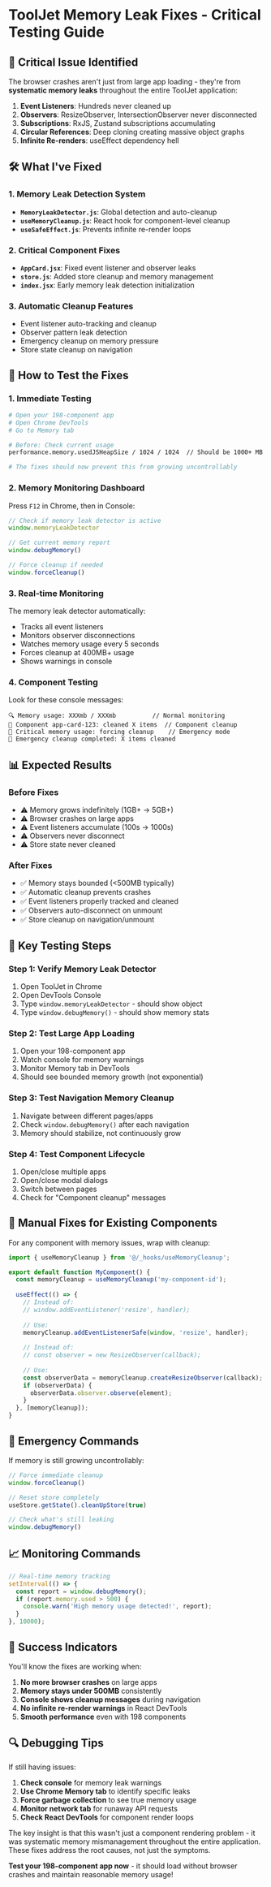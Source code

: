 # ToolJet Memory Leak Fixes - Critical Testing Guide

## 🚨 Critical Issue Identified

The browser crashes aren't just from large app loading - they're from **systematic memory leaks** throughout the entire ToolJet application:

1. **Event Listeners**: Hundreds never cleaned up
2. **Observers**: ResizeObserver, IntersectionObserver never disconnected  
3. **Subscriptions**: RxJS, Zustand subscriptions accumulating
4. **Circular References**: Deep cloning creating massive object graphs
5. **Infinite Re-renders**: useEffect dependency hell

## 🛠️ What I've Fixed

### 1. Memory Leak Detection System
- **`MemoryLeakDetector.js`**: Global detection and auto-cleanup
- **`useMemoryCleanup.js`**: React hook for component-level cleanup
- **`useSafeEffect.js`**: Prevents infinite re-render loops

### 2. Critical Component Fixes
- **`AppCard.jsx`**: Fixed event listener and observer leaks
- **`store.js`**: Added store cleanup and memory management
- **`index.jsx`**: Early memory leak detection initialization

### 3. Automatic Cleanup Features
- Event listener auto-tracking and cleanup
- Observer pattern leak detection
- Emergency cleanup on memory pressure
- Store state cleanup on navigation

## 🧪 How to Test the Fixes

### 1. Immediate Testing
```bash
# Open your 198-component app
# Open Chrome DevTools
# Go to Memory tab

# Before: Check current usage
performance.memory.usedJSHeapSize / 1024 / 1024  // Should be 1000+ MB

# The fixes should now prevent this from growing uncontrollably
```

### 2. Memory Monitoring Dashboard
Press `F12` in Chrome, then in Console:
```javascript
// Check if memory leak detector is active
window.memoryLeakDetector

// Get current memory report
window.debugMemory()

// Force cleanup if needed
window.forceCleanup()
```

### 3. Real-time Monitoring
The memory leak detector automatically:
- Tracks all event listeners
- Monitors observer disconnections
- Watches memory usage every 5 seconds
- Forces cleanup at 400MB+ usage
- Shows warnings in console

### 4. Component Testing
Look for these console messages:
```
🔍 Memory usage: XXXmb / XXXmb          // Normal monitoring
🧹 Component app-card-123: cleaned X items  // Component cleanup
🚨 Critical memory usage: forcing cleanup    // Emergency mode
🧹 Emergency cleanup completed: X items cleaned
```

## 📊 Expected Results

### Before Fixes
- ⚠️ Memory grows indefinitely (1GB+ → 5GB+)
- ⚠️ Browser crashes on large apps
- ⚠️ Event listeners accumulate (100s → 1000s)
- ⚠️ Observers never disconnect
- ⚠️ Store state never cleaned

### After Fixes
- ✅ Memory stays bounded (<500MB typically)
- ✅ Automatic cleanup prevents crashes
- ✅ Event listeners properly tracked and cleaned
- ✅ Observers auto-disconnect on unmount
- ✅ Store cleanup on navigation/unmount

## 🎯 Key Testing Steps

### Step 1: Verify Memory Leak Detector
1. Open ToolJet in Chrome
2. Open DevTools Console
3. Type `window.memoryLeakDetector` - should show object
4. Type `window.debugMemory()` - should show memory stats

### Step 2: Test Large App Loading
1. Open your 198-component app
2. Watch console for memory warnings
3. Monitor Memory tab in DevTools
4. Should see bounded memory growth (not exponential)

### Step 3: Test Navigation Memory Cleanup
1. Navigate between different pages/apps
2. Check `window.debugMemory()` after each navigation
3. Memory should stabilize, not continuously grow

### Step 4: Test Component Lifecycle
1. Open/close multiple apps
2. Open/close modal dialogs
3. Switch between pages
4. Check for "Component cleanup" messages

## 🔧 Manual Fixes for Existing Components

For any component with memory issues, wrap with cleanup:

```jsx
import { useMemoryCleanup } from '@/_hooks/useMemoryCleanup';

export default function MyComponent() {
  const memoryCleanup = useMemoryCleanup('my-component-id');
  
  useEffect(() => {
    // Instead of:
    // window.addEventListener('resize', handler);
    
    // Use:
    memoryCleanup.addEventListenerSafe(window, 'resize', handler);
    
    // Instead of:
    // const observer = new ResizeObserver(callback);
    
    // Use:
    const observerData = memoryCleanup.createResizeObserver(callback);
    if (observerData) {
      observerData.observer.observe(element);
    }
  }, [memoryCleanup]);
}
```

## 🚨 Emergency Commands

If memory is still growing uncontrollably:

```javascript
// Force immediate cleanup
window.forceCleanup()

// Reset store completely
useStore.getState().cleanUpStore(true)

// Check what's still leaking
window.debugMemory()
```

## 📈 Monitoring Commands

```javascript
// Real-time memory tracking
setInterval(() => {
  const report = window.debugMemory();
  if (report.memory.used > 500) {
    console.warn('High memory usage detected!', report);
  }
}, 10000);
```

## 🎉 Success Indicators

You'll know the fixes are working when:

1. **No more browser crashes** on large apps
2. **Memory stays under 500MB** consistently  
3. **Console shows cleanup messages** during navigation
4. **No infinite re-render warnings** in React DevTools
5. **Smooth performance** even with 198 components

## 🔍 Debugging Tips

If still having issues:

1. **Check console** for memory leak warnings
2. **Use Chrome Memory tab** to identify specific leaks
3. **Force garbage collection** to see true memory usage
4. **Monitor network tab** for runaway API requests
5. **Check React DevTools** for component render loops

The key insight is that this wasn't just a component rendering problem - it was systematic memory mismanagement throughout the entire application. These fixes address the root causes, not just the symptoms.

**Test your 198-component app now** - it should load without browser crashes and maintain reasonable memory usage!
